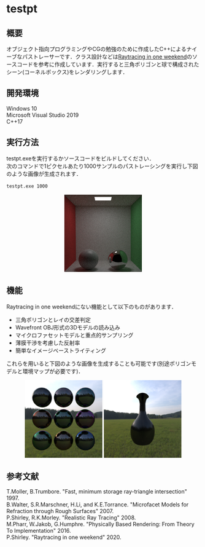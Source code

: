 # testpt

## 概要

オブジェクト指向プログラミングやCGの勉強のために作成したC++によるナイーブなパストレーサーです．クラス設計などは[Raytracing in one weekend](https://raytracing.github.io/)のソースコードを参考に作成しています．実行すると三角ポリゴンと球で構成されたシーン(コーネルボックス)をレンダリングします．

## 開発環境

Windows 10  
Microsoft Visual Studio 2019  
C++17

## 実行方法

testpt.exeを実行するかソースコードをビルドしてください．  
次のコマンドで1ピクセルあたり1000サンプルのパストレーシングを実行し下図のような画像が生成されます．

```bash
testpt.exe 1000
```

<div align="center">
  <img src="imgs/img1.png" width=40% />
</div>

## 機能

Raytracing in one weekendにない機能として以下のものがあります．

- 三角ポリゴンとレイの交差判定
- Wavefront OBJ形式の3Dモデルの読み込み
- マイクロファセットモデルと重点的サンプリング
- 薄膜干渉を考慮した反射率
- 簡単なイメージベーストライティング

これらを用いると下図のような画像を生成することも可能です(別途ポリゴンモデルと環境マップが必要です)．

<div align="center">
  <img src="imgs/img2.png" width=40% />
  <img src="imgs/img3.png" width=40%/>
</div>

## 参考文献

T.Moller, B.Trumbore. "Fast, minimum storage ray-triangle intersection" 1997.  
B.Walter, S.R.Marschner, H.Li, and K.E.Torrance. "Microfacet Models for Refraction through Rough Surfaces" 2007.  
P.Shirley, R.K.Morley. "Realistic Ray Tracing" 2008.  
M.Pharr, W.Jakob, G.Humphre. "Physically Based Rendering: From Theory To Implementation" 2016.  
P.Shirley. "Raytracing in one weekend" 2020.  
